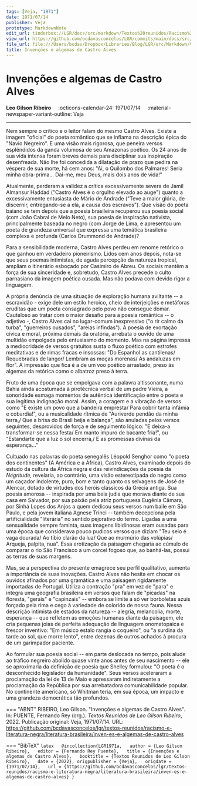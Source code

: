 ```yaml
---
tags: [Veja, "1971"]
date: 1971/07/14
publisher: Veja
prototype: MarkdownNote
edit_url: tinderbox://LGR/docs/src/markdown/Textos%20reunidos/Racismo%20e%20literatura%20negra/Literatura%20Brasileira?view=outline+select=1658628329
view_url: https://github.com/bcdavasconcelos/LGR/commits/main/docs/src/markdown/textos-reunidos/racismo-e-literatura-negra/literatura-brasileira/inven-es-e-algemas-de-castro-alves.md
file_url: file:///Users/bcdav/Dropbox/Libraries/Blog/LGR/src/Markdown/Vol%201/Literatura%20Brasileira/Invenc%CC%A7o%CC%83es%20e%20algemas%20de%20Castro%20Alves.md
title: Invenções e algemas de Castro Alves
---
```


# Invenções e algemas de Castro Alves

__Leo Gilson Ribeiro__ &nbsp;&nbsp;&nbsp; :octicons-calendar-24: 1971/07/14 &nbsp;&nbsp;&nbsp; :material-newspaper-variant-outline: Veja  

---

Nem sempre o crítico e o leitor falam do mesmo Castro Alves. Existe a imagem "oficial" do poeta romântico que se inflama na descrição épica do "Navio Negreiro". E uma visão mais rigorosa, que peneira versos esplêndidos da ganda volumosa de seu Amazonas poético. Os 24 anos de sua vida intensa foram breves demais para disciplinar sua inspiração desenfreada. Não lhe foi concedida a dilatação de prazo que pedira na véspera de sua morte, há cem anos: "Ai, o Quilombo dos Palmares! Seria minha obra-prima\... Dai-me, meu Deus, mais dois anos de vida!"

Atualmente, perderam a validez a crítica excessivamente severa de Jamil Almansur Haddad ("Castro Alves é o orgulho elevado ao auge") quanto a excessivamente entusiasta de Mário de Andrade ("Teve a maior glória, de discernir, entregando-se a ela, a causa dos escravos"). Que visão do poeta baiano se tem depois que a poesia brasileira recuperou sua poesia social (com João Cabral de Melo Neto), sua poesia de inspiração nativista, principalmente baseada no negro (com Jorge de Lima, e apresentou um poeta de grandeza universal que expressa uma temática brasileira complexa e profunda (Carlos Drummond de Andrade)?

Para a sensibilidade moderna, Castro Alves perdeu em renome retórico o que ganhou em verdadeiro pioneirismo. Lidos cem anos depois, nota-se que seus poemas intimistas, de aguda percepção da natureza tropical, ampliam o itinerário esboçado por Casimiro de Abreu. Os sociais mantêm a força de sua sinceridade e, sobretudo, Castro Alves precede o culto parnasiano da imagem poética ousada. Mas não podava com devido rigor a linguagem.

A própria denúncia de uma situação de exploração humana aviltante -- a escravidão - exige dele um estilo heroico, cheio de interjeições e metáforas eruditas que um poeta consagrado pelo povo não consegue domar. Cauteloso ao tratar com o maior desafio para a poesia romântica -- o adjetivo -, Castro Alves cai no lugar-comum inexpressivo ("o rir calmo da turba", "guerreiros ousados", "areias infindas"). A poesia de exortação cívica e moral, próxima demais da oratória, arrebata o ouvido de uma multidão empolgada pelo entusiasmo do momento. Mas na página impressa a mediocridade de versos gratuitos susta o fluxo poético com estrofes meditativas e de rimas fracas e insossas: "Do Espanhol as cantilenas/ Requebradas de langor/ Lembram as moças morenas/ As andaluzas em flor". A impressão que fica é a de um voo poético arrastado, preso às algemas da retórica como o albatroz preso à terra.

Fruto de uma época que se empolgava com a palavra altissonante, numa Bahia ainda acostumada à pirotécnica verbal de um padre Vieira, a sonoridade esmaga momentos de autêntica identificação entre o poeta e sua legítima indignação moral. Assim, a coragem e a vibração de versos como "E existe um povo que a bandeira empresta/ Para cobrir tanta infâmia e cobardia!", ou a musicalidade rítmica de "Auriverde pendão da minha terra,/ Que a brisa do Brasil beija e balança", são anuladas pelos versos seguintes, desprovidos de força e de seguimento lógico: "E deixa-a transformar-se nessa festa/ Em manto impuro de bacante fria!", ou "Estandarte que a luz o sol encerra,/ E as promessas divinas da esperança\..."

Cultuado nas palavras do poeta senegalês Léopold Senghor como "o poeta dos continentes" (A América e a África), Castro Alves, examinado depois do estudo da cultura da África negra e das reivindicações da poesia da *Négritude*, revelaria, ao contrário, uma visão estereotipada do negro como um caçador indolente, puro, bom e tanto quanto os selvagens de José de Alencar, dotado de virtudes dos heróis clássicos da Grécia antiga. Sua poesia amorosa -- inspirada por uma bela judia que morava diante de sua casa em Salvador, por sua paixão pela atriz portuguesa Eugênia Câmara, por Sinhá Lopes dos Anjos a quem dedicou seus versos num baile em São Paulo, e pela jovem italiana Agnese Trinci -- também decepciona pela artificialidade "literária" no sentido pejorativo do termo. Ligadas a uma sensualidade sempre faminta, suas imagens libidinosas eram ousadas para uma época que considerava pouco pudicos versos que diziam "Teu seio é vaga dourada/ Ao tíbio clarão da lua/ Que ao murmúrio das volúpias/ Arqueja, palpita, nua". Essa erotização da paisagem chegaria ao cúmulo de comparar o rio São Francisco a um corcel fogoso que, ao banhá-las, possui as terras de suas margens.

Mas, se a perspectiva do presente emagrece seu perfil qualitativo, aumenta a importância de suas inovações. Castro Alves não hesita em chocar os ouvidos afinados por uma gramática e uma paisagem rigidamente importadas de Portugal. Utiliza a contração "pra" em vez de "para" e integra uma geografia brasileira em versos que falam de "picadas" na floresta, "gerais" e "capinzais" -- embora se limite a só ver borboletas azuis forçado pela rima e cego à variedade de colorido de nossa fauna. Nessa descrição intimista de estados da natureza -- alegria, melancolia, morte, esperança -- que refletem as emoções humanas diante da paisagem, ele cria pequenas joias de perfeita adequação de linguagem onomatopaica e frescor inventivo: "Em músico estalo rangia o coqueiro", ou "a surdina da tarde ao sol, que morre lento", entre dezenas de outros achados à procura de um garimpador paciente.

Ao formular sua poesia social -- em parte deslocada no tempo, pois alude ao tráfico negreiro abolido quase vinte anos antes de seu nascimento -- ele se aproximaria da definição de poesia que Shelley formulou: "O poeta é o desconhecido legislador da humanidade". Seus versos aceleraram a proclamação da lei de 13 de Maio e apressaram indiretamente a proclamação da República por sua arrebatadora comunicabilidade popular. No continente americano, só Whitman teria, em sua época, um impacto e uma grandeza democrática tão profundos.  


=== "ABNT"
    RIBEIRO, Leo Gilson. "Invenções e algemas de Castro Alves". In: PUENTE, Fernando Rey (org.). _Textos Reunidos de Leo Gilson Ribeiro_, 2022. Publicação original: Veja, 1971/07/14. URL: https://github.com/bcdavasconcelos/lgr/textos-reunidos/racismo-e-literatura-negra/literatura-brasileira/inven-es-e-algemas-de-castro-alves  

=== "BibTeX"
    ```latex  
    @incollection{LGR1971a,  
    author = {Leo Gilson Ribeiro},  
    editor = {Fernando Rey Puente},  
    title = {Invenções e algemas de Castro Alves},  
    booktitle = {Textos Reunidos de Leo Gilson Ribeiro},  
    date = {2022},
    origpublisher = {Veja},  
    origdate = {1971/07/14},  
    url = {https://github.com/bcdavasconcelos/lgr/textos-reunidos/racismo-e-literatura-negra/literatura-brasileira/inven-es-e-algemas-de-castro-alves}
    }
    ```
